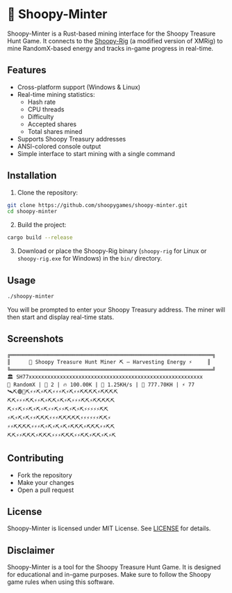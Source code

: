 # 🦉 Shoopy-Minter

Shoopy-Minter is a Rust-based mining interface for the Shoopy Treasure Hunt Game. It connects to the [Shoopy-Rig](https://github.com/shoopygames/shoopy-rig) (a modified version of XMRig) to mine RandomX-based energy and tracks in-game progress in real-time.

## Features

- Cross-platform support (Windows & Linux)
- Real-time mining statistics:
  - Hash rate
  - CPU threads
  - Difficulty
  - Accepted shares
  - Total shares mined
- Supports Shoopy Treasury addresses
- ANSI-colored console output
- Simple interface to start mining with a single command

## Installation

1. Clone the repository:

```bash
git clone https://github.com/shoopygames/shoopy-minter.git
cd shoopy-minter
```

2. Build the project:

```bash
cargo build --release
```

3. Download or place the Shoopy-Rig binary (`shoopy-rig` for Linux or `shoopy-rig.exe` for Windows) in the `bin/` directory.

## Usage

```bash
./shoopy-minter
```

You will be prompted to enter your Shoopy Treasury address. The miner will then start and display real-time stats.

## Screenshots

```
╔═════════════════════════════════════════════════════════════════╗
║      🦉 Shoopy Treasure Hunt Miner ⛏️ — Harvesting Energy ⚡     ║
╚═════════════════════════════════════════════════════════════════╝
🏛️ SH77xxxxxxxxxxxxxxxxxxxxxxxxxxxxxxxxxxxxxxxxxxxxxxxxxxxxxxxx
🧩 RandomX | 🔌 2 | 🔥 100.00K | 🚀 1.25KH/s | 🧮 777.70KH | ⚡ 77
🛰️⛏️🟢📡⛏️⚡⚡⛏️⚡⛏️⛏️⚡⚡⚡⛏️⚡⛏️⚡⚡⛏️⛏️⛏️⛏️⚡⛏️⛏️⛏️⛏️
⛏️⛏️⚡⚡⚡⛏️⛏️⚡⚡⛏️⚡⛏️⛏️⚡⛏️⚡⛏️⚡⚡⚡⛏️⛏️⚡⛏️⛏️⛏️⛏️⛏️
⛏️⚡⚡⛏️⚡⚡⛏️⚡⛏️⚡⛏️⚡⚡⛏️⚡⚡⛏️⚡⛏️⚡⛏️⚡⚡⚡⚡⚡⛏️⛏️
⚡⛏️⚡⛏️⚡⛏️⚡⚡⛏️⛏️⛏️⚡⚡⚡⛏️⛏️⛏️⛏️⛏️⚡⚡⚡⚡⚡⚡⛏️⛏️⚡
⚡⚡⛏️⛏️⛏️⛏️⚡⚡⚡⛏️⚡⛏️⚡⛏️⚡⛏️⚡⛏️⛏️⛏️⚡⛏️⛏️⛏️⚡⚡⛏️⛏️
⛏️⛏️⚡⚡⛏️⛏️⛏️⚡⛏️⛏️⛏️⚡⚡⚡⛏️⛏️⛏️⚡⚡⛏️⛏️⚡⛏️⛏️⚡⛏️⚡⛏️
```

## Contributing

- Fork the repository
- Make your changes
- Open a pull request

## License

Shoopy-Minter is licensed under MIT License. See [LICENSE](LICENSE) for details.

## Disclaimer

Shoopy-Minter is a tool for the Shoopy Treasure Hunt Game. It is designed for educational and in-game purposes. Make sure to follow the Shoopy game rules when using this software.

